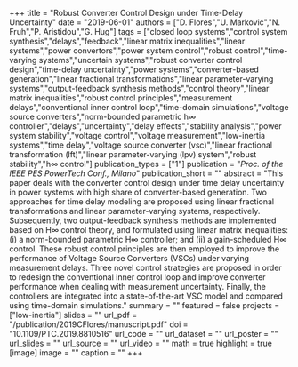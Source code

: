 +++
title = "Robust Converter Control Design under Time-Delay Uncertainty"
date = "2019-06-01"
authors = ["D. Flores","U. Markovic","N. Fruh","P. Aristidou","G. Hug"]
tags = ["closed loop systems","control system synthesis","delays","feedback","linear matrix inequalities","linear systems","power convertors","power system control","robust control","time-varying systems","uncertain systems","robust converter control design","time-delay uncertainty","power systems","converter-based generation","linear fractional transformations","linear parameter-varying systems","output-feedback synthesis methods","control theory","linear matrix inequalities","robust control principles","measurement delays","conventional inner control loop","time-domain simulations","voltage source converters","norm-bounded parametric h∞ controller","delays","uncertainty","delay effects","stability analysis","power system stability","voltage control","voltage measurement","low-inertia systems","time delay","voltage source converter (vsc)","linear fractional transformation (lft)","linear parameter-varying (lpv) system","robust stability","h∞ control"]
publication_types = ["1"]
publication = "_Proc. of the IEEE PES PowerTech Conf., Milano_"
publication_short = ""
abstract = "This paper deals with the converter control design under time delay uncertainty in power systems with high share of converter-based generation. Two approaches for time delay modeling are proposed using linear fractional transformations and linear parameter-varying systems, respectively. Subsequently, two output-feedback synthesis methods are implemented based on H∞ control theory, and formulated using linear matrix inequalities: (i) a norm-bounded parametric H∞ controller; and (ii) a gain-scheduled H∞ control. These robust control principles are then employed to improve the performance of Voltage Source Converters (VSCs) under varying measurement delays. Three novel control strategies are proposed in order to redesign the conventional inner control loop and improve converter performance when dealing with measurement uncertainty. Finally, the controllers are integrated into a state-of-the-art VSC model and compared using time-domain simulations."
summary = ""
featured = false
projects = ["low-inertia"]
slides = ""
url_pdf = "/publication/2019CFlores/manuscript.pdf"
doi = "10.1109/PTC.2019.8810516"
url_code = ""
url_dataset = ""
url_poster = ""
url_slides = ""
url_source = ""
url_video = ""
math = true
highlight = true
[image]
image = ""
caption = ""
+++

